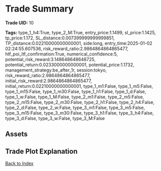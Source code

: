 # Trade Summary

**Trade UID:** 10 

**Tags:** type_1_h4:True, type_2_M:True, entry_price:1.1499, sl_price:1.1425, tp_price:1.172, SL_distance:0.007399999999999851, TP_distance:0.02210000000000001, side:long, entry_time:2025-01-02 02:24:55.607536, risk_reward_ratio:2.9864864864865477, htf_poi_ltf_confirmation:True, numerical_confidence:5, potential_risk_reward:3.148648648648725, potential_return:0.0233000000000001, potential_price:1.1732, management_strategy:be_after_1r, session:tokyo, risk_reward_ratio:2.9864864864865477, initial_risk_reward:2.9864864864865477, initial_return:0.02210000000000001, type_1_m1:False, type_1_m5:False, type_1_m15:False, type_1_m30:False, type_1_h1:False, type_1_d:False, type_1_w:False, type_1_M:False, type_2_m1:False, type_2_m5:False, type_2_m15:False, type_2_m30:False, type_2_h1:False, type_2_h4:False, type_2_d:False, type_2_w:False, type_3_m1:False, type_3_m5:False, type_3_m15:False, type_3_m30:False, type_3_h1:False, type_3_h4:False, type_3_d:False, type_3_w:False, type_3_M:False

## Assets

## Trade Plot Explanation


[Back to Index](index.md)
